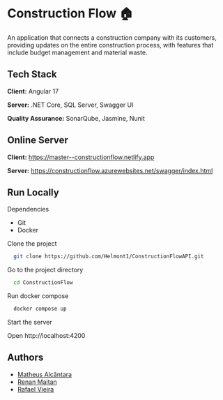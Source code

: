 # Construction Flow 🏠
An application that connects a construction company with its customers, providing updates on the entire construction process, with features that include budget management and material waste.

## Tech Stack

**Client:** Angular 17

**Server:** .NET Core, SQL Server, Swagger UI

**Quality Assurance:** SonarQube, Jasmine, Nunit


## Online Server
**Client:** https://master--constructionflow.netlify.app

**Server:** https://constructionflow.azurewebsites.net/swagger/index.html

## Run Locally

Dependencies 
- Git
- Docker



Clone the project

```bash
  git clone https://github.com/Helmont1/ConstructionFlowAPI.git
```

Go to the project directory
```bash
  cd ConstructionFlow
```

Run docker compose

```bash
  docker compose up
```

Start the server

Open http://localhost:4200


## Authors

- [Matheus Alcântara](https://www.github.com/helmont1)
- [Renan Maitan](https://www.github.com/renanmaitan)
- [Rafael Vieira](https://www.github.com/rafaelvieirafelipe)


